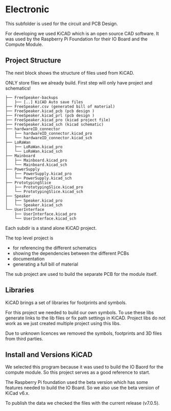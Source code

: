 # Electronic
This subfolder is used for the circuit and PCB Design.

For developing we used KiCAD which is an open source CAD software.
It was used by the Raspberry Pi Foundation for their IO Board and the Compute Module.

## Project Structure
The next block shows the structure of files used from KiCAD.

ONLY store files we already build.
First step will only have project and schematics!
```
├── FreeSpeaker-backups
│   ├── [..] KiCAD Auto save files
├── FreeSpeaker.csv (generated bill of material)
├── FreeSpeaker.kicad_pcb (pcb design )
├── FreeSpeaker.kicad_prl (pcb design )
├── FreeSpeaker.kicad_pro (kicad project file)
├── FreeSpeaker.kicad_sch (kicad schematic)
├── hardwareID_connector
│   ├── hardwareID_connector.kicad_pro
│   └── hardwareID_connector.kicad_sch
├── LoRaWan
│   ├── LoRaWan.kicad_pro
│   └── LoRaWan.kicad_sch
├── Mainboard
│   ├── Mainboard.kicad_pro
│   └── Mainboard.kicad_sch
├── PowerSupply
│   ├── PowerSupply.kicad_pro
│   └── PowerSupply.kicad_sch
├── PrototypingSlice
│   ├── PrototypingSlice.kicad_pro
│   └── PrototypingSlice.kicad_sch
├── Speaker
│   ├── Speaker.kicad_pro
│   └── Speaker.kicad_sch
└── UserInterface
    ├── UserInterface.kicad_pro
    └── UserInterface.kicad_sch
```

Each subdir is a stand alone KiCAD project.

The top level project is
- for referencing the different schematics
- showing the dependencies between the different PCBs
- documentation
- generating a full bill of material

The sub project are used to build the separate PCB for the module itself.

## Libraries
KiCAD brings a set of libraries for footprints and symbols.

For this project we needed to build our own symbols.
To use these libs generate links to the lib files or fix path settings in KiCAD.
Project libs do not work as we just created multiple project using this libs.

Due to unknown licences we removed the symbols, footprints and 3D files from third parties.

## Install and Versions KiCAD
We selected this program because it was used to build the IO Baord for the compute module.
So this project serves as a good reference to start.

The Raspberry Pi foundation used the beta version which has some features needed to build the IO Board.
So we also use the beta version of KiCad v6.x.

To publish the data we checked the files with the current release (v7.0.5).
